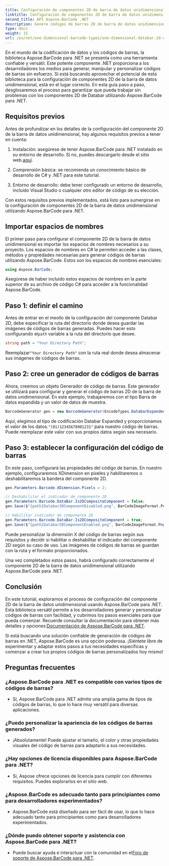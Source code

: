 ```yaml
---
title: Configuración de componentes 2D de barra de datos unidimensional
linktitle: Configuración de componentes 2D de barra de datos unidimensional
second_title: API Aspose.BarCode .NET
description: Genere códigos de barras 2D de barra de datos unidimensionales con Aspose.BarCode para .NET. Siga nuestra guía paso a paso para su configuración y personalización. ¡Empiece a crear códigos de barras únicos hoy!
type: docs
weight: 15
url: /es/net/one-dimensional-barcode-types/one-dimensional-databar-2d-component-configuration/
---
```


En el mundo de la codificación de datos y los códigos de barras, la biblioteca Aspose.BarCode para .NET se presenta como una herramienta confiable y versátil. Este potente componente .NET proporciona a los desarrolladores los medios para generar, manipular y personalizar códigos de barras sin esfuerzo. Si está buscando aprovechar el potencial de esta biblioteca para la configuración de componentes 2D de la barra de datos unidimensional, está en el lugar correcto. En esta guía paso a paso, desglosaremos el proceso para garantizar que pueda trabajar sin problemas con los componentes 2D de Databar utilizando Aspose.BarCode para .NET.

## Requisitos previos

Antes de profundizar en los detalles de la configuración del componente 2D de la barra de datos unidimensional, hay algunos requisitos previos a tener en cuenta:

1. Instalación: asegúrese de tener Aspose.BarCode para .NET instalado en su entorno de desarrollo. Si no, puedes descargarlo desde el sitio web.[aquí](https://releases.aspose.com/barcode/net/).

2. Comprensión básica: se recomienda un conocimiento básico de desarrollo de C# y .NET para este tutorial.

3. Entorno de desarrollo: debe tener configurado un entorno de desarrollo, incluido Visual Studio o cualquier otro editor de código de su elección.

Con estos requisitos previos implementados, está listo para sumergirse en la configuración de componentes 2D de la barra de datos unidimensional utilizando Aspose.BarCode para .NET.

## Importar espacios de nombres

El primer paso para configurar el componente 2D de la barra de datos unidimensional es importar los espacios de nombres necesarios a su proyecto. Los espacios de nombres en C# le permiten acceder a las clases, métodos y propiedades necesarias para generar códigos de barras utilizando Aspose.BarCode. Estos son los espacios de nombres esenciales:

```csharp
using Aspose.BarCode;
```

Asegúrese de haber incluido estos espacios de nombres en la parte superior de su archivo de código C# para acceder a la funcionalidad Aspose.BarCode.

## Paso 1: definir el camino

Antes de entrar en el meollo de la configuración del componente Databar 2D, debe especificar la ruta del directorio donde desea guardar las imágenes de códigos de barras generadas. Puedes hacer esto configurando el`path` variable a la ruta del directorio que desee.

```csharp
string path = "Your Directory Path";
```

 Reemplazar`"Your Directory Path"` con la ruta real donde desea almacenar sus imágenes de códigos de barras.

## Paso 2: cree un generador de códigos de barras

Ahora, creemos un objeto Generador de código de barras. Este generador se utilizará para configurar y generar el código de barras 2D de la barra de datos unidimensional. En este ejemplo, trabajaremos con el tipo Barra de datos expandida y un valor de datos de muestra.

```csharp
BarcodeGenerator gen = new BarcodeGenerator(EncodeTypes.DatabarExpanded, "(01)12345678901231");
```

 Aquí, elegimos el tipo de codificación Databar Expanded y proporcionamos el valor de los datos.`"(01)12345678901231"` para nuestro código de barras. Puede reemplazar este valor con sus propios datos según sea necesario.

## Paso 3: establecer la configuración del código de barras

En este paso, configurará las propiedades del código de barras. En nuestro ejemplo, configuraremos XDimension en píxeles y habilitaremos o deshabilitaremos la bandera del componente 2D.

```csharp
gen.Parameters.Barcode.XDimension.Pixels = 2;

// Deshabilitar el indicador de componente 2D
gen.Parameters.Barcode.DataBar.Is2DCompositeComponent = false;
gen.Save($"{path}Databar2DComponentDisabled.png", BarCodeImageFormat.Png);

// Habilitar indicador de componente 2D
gen.Parameters.Barcode.DataBar.Is2DCompositeComponent = true;
gen.Save($"{path}Databar2DComponentEnabled.png", BarCodeImageFormat.Png);
```

Puede personalizar la dimensión X del código de barras según sus requisitos y decidir si habilitar o deshabilitar el indicador del componente 2D según su caso de uso. Las imágenes de códigos de barras se guardan con la ruta y el formato proporcionados.

Una vez completados estos pasos, habrá configurado correctamente el componente 2D de la barra de datos unidimensional utilizando Aspose.BarCode para .NET.

## Conclusión

 En este tutorial, exploramos el proceso de configuración del componente 2D de la barra de datos unidimensional usando Aspose.BarCode para .NET. Esta biblioteca versátil permite a los desarrolladores generar y personalizar códigos de barras con facilidad, y cubrimos los pasos esenciales para que pueda comenzar. Recuerde consultar la documentación para obtener más detalles y opciones:[Documentación de Aspose.BarCode para .NET](https://reference.aspose.com/barcode/net/).

Si está buscando una solución confiable de generación de códigos de barras en .NET, Aspose.BarCode es una opción poderosa. ¡Siéntete libre de experimentar y adaptar estos pasos a tus necesidades específicas y comenzar a crear tus propios códigos de barras personalizados hoy mismo!

## Preguntas frecuentes

### ¿Aspose.BarCode para .NET es compatible con varios tipos de códigos de barras?
- Sí, Aspose.BarCode para .NET admite una amplia gama de tipos de códigos de barras, lo que lo hace muy versátil para diversas aplicaciones.

### ¿Puedo personalizar la apariencia de los códigos de barras generados?
- ¡Absolutamente! Puede ajustar el tamaño, el color y otras propiedades visuales del código de barras para adaptarlo a sus necesidades.

### ¿Hay opciones de licencia disponibles para Aspose.BarCode para .NET?
- Sí, Aspose ofrece opciones de licencia para cumplir con diferentes requisitos. Puedes explorarlos en el sitio web.

### ¿Aspose.BarCode es adecuado tanto para principiantes como para desarrolladores experimentados?
- Aspose.BarCode está diseñado para ser fácil de usar, lo que lo hace adecuado tanto para principiantes como para desarrolladores experimentados.

### ¿Dónde puedo obtener soporte y asistencia con Aspose.BarCode para .NET?
-  Puede buscar ayuda e interactuar con la comunidad en el[Foro de soporte de Aspose.BarCode para .NET](https://forum.aspose.com/c/barcode/13).